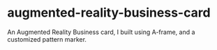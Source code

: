 # augmented-reality-business-card
An Augmented Reality Business card, I built using A-frame, and a customized pattern marker. 
